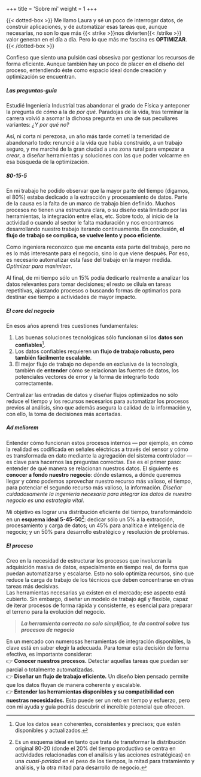 +++
title = 'Sobre mí'
weight = 1
+++

{{< dotted-box >}}
Me llamo Laura y sé un poco de interrogar datos, de construir aplicaciones, y de automatizar esas tareas que, aunque necesarias, no son lo que más {{< strike >}}nos divierten{{< /strike >}}  valor generan en el día a día. Pero lo que más me fascina es <strong>OPTIMIZAR</strong>.
{{< /dotted-box >}}

Confieso que siento una pulsión casi obsesiva por gestionar los recursos de forma eficiente. Aunque también hay un poco de placer en el diseño del proceso, entendiendo éste como espacio ideal donde creación y optimización se encuentran.


##### Las preguntas-guía

Estudié Ingeniería Industrial tras abandonar el grado de Física y anteponer la pregunta de *cómo* a la de *por qué*. Paradojas de la vida, tras terminar la carrera volvió a asomar la dichosa pregunta en una de sus peculiares variantes: *¿Y por qué no?* 

Así, ni corta ni perezosa, un año más tarde cometí la temeridad de abandonarlo todo: renuncié a la vida que había construido, a un trabajo seguro, y me marché de la gran ciudad a una zona rural para empezar a *crear*, a diseñar herramientas y soluciones con las que poder volcarme en esa búsqueda de la optimización.  

##### 80-15-5

En mi trabajo he podido observar que la mayor parte del tiempo (digamos, el 80%) estaba dedicado a la extracción y procesamiento de datos. Parte de la causa es la falta de un marco de trabajo bien definido. Muchos procesos no tienen una estructura clara, o su diseño está limitado por las herramientas, la integración entre ellas, etc. Sobre todo, al inicio de la actividad o cuando al sector le falta maduración y nos encontramos desarrollando nuestro trabajo iterando continuamente. En conclusión, **el flujo de trabajo se complica, se vuelve lento y poco eficiente**. 

Como ingeniera reconozco que me encanta esta parte del trabajo, pero no es lo más interesante para el negocio, sino lo que viene después. Por eso, es necesario automatizar esta fase del trabajo en la mayor medida. *Optimizar para maximizar*.

Al final, de mi tiempo sólo un 15% podía dedicarlo realmente a analizar los datos relevantes para tomar decisiones; el resto se diluía en tareas repetitivas, ajustando procesos o buscando formas de optimarlos para destinar ese tiempo a actividades de mayor impacto.

##### El *core* del negocio

En esos años aprendí tres cuestiones fundamentales:
1. Las buenas soluciones tecnológicas sólo funcionan si los **datos son confiables**[^1].
2. Los datos confiables requieren un **flujo de trabajo robusto, pero también fácilmente escalable**.
3. El mejor flujo de trabajo no depende en exclusiva de la tecnología, también de **entender** cómo se relacionan las fuentes de datos, los potenciales vectores de error y la forma de integrarlo todo correctamente.  

Centralizar las entradas de datos y diseñar flujos optimizados no sólo reduce el tiempo y los recursos necesarios para automatizar los procesos previos al análisis, sino que además asegura la calidad de la información y, con ello, la toma de decisiones más acertadas.

##### *Ad meliorem*

Entender cómo funcionan estos procesos internos — por ejemplo, en cómo la realidad es codificada en señales eléctricas a través del sensor y cómo es transformada en dato mediante la agregación del sistema controlador — es clave para hacernos las preguntas correctas. Ese es el primer paso: entender de qué manera se relacionan nuestros datos.
El siguiente es **conocer a fondo nuestro negocio**: dónde estamos, a dónde queremos llegar y cómo podemos aprovechar nuestro recurso más valioso, el tiempo, para potenciar el segundo recurso más valioso, la información. *Diseñar cuidadosamente la ingeniería necesaria para integrar los datos de nuestro negocio es una estrategia vital*.  

Mi objetivo es lograr una distribución eficiente del tiempo, transformándolo en un **esquema ideal 5-45-50**[^2]: dedicar sólo un 5% a la extracción, procesamiento y carga de datos; un 45% para analítica e inteligencia de negocio; y un 50% para desarrollo estratégico y resolución de problemas.  

##### El proceso

Creo en la necesidad de estructurar los procesos que involucran la adquisición masiva de datos, especialmente en tiempo real, de forma que puedan automatizarse y escalarse. Esto no solo optimiza recursos, sino que reduce la carga de trabajo de los técnicos que deben concentrarse en otras tareas más decisivas.    
Las herramientas necesarias ya existen en el mercado; ese aspecto está cubierto. Sin embargo, diseñar un modelo de trabajo ágil y flexible, capaz de iterar procesos de forma rápida y consistente, es esencial para preparar el terreno para la evolución del negocio.

> ***La herramienta correcta no solo simplifica, te da control sobre tus procesos de negocio***  

En un mercado con numerosas herramientas de integración disponibles, la clave está en saber elegir la adecuada. Para tomar esta decisión de forma efectiva, es importante considerar:    
👉 **Conocer nuestros procesos.** Detectar aquellas tareas que puedan ser parcial o totalmente automatizadas.  
👉 **Diseñar un flujo de trabajo eficiente.** Un diseño bien pensado permite que los datos fluyan de manera coherente y escalable.  
👉 **Entender las herramientas disponibles y su compatibilidad con nuestras necesidades.** Esto puede ser un reto en tiempo y esfuerzo, pero con mi ayuda y guía podrás descubrir el increíble potencial que ofrecen.

[^1]: Que los datos sean coherentes, consistentes y precisos; que estén disponibles y  actualizados.

[^2]: Es un esquema ideal en tanto que trata de transformar la distribución original 80-20 (donde el 20% del tiempo productivo se centra en actividades relacionadas con el análisis y las acciones estratégicas) en una <em>cuasi-paridad</em> en el peso de los tiempos, la mitad para tratamiento y análisis, y la otra mitad para desarrollo de negocio. 